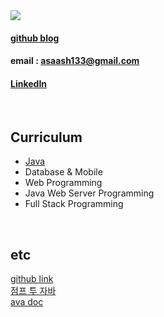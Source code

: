 <img src="https://user-images.githubusercontent.com/82145134/118646851-aeba3a00-b81b-11eb-8269-5e3a137bf236.png">


#### [github blog](https://shkim-123.github.io/)
#### email : asaash133@gmail.com
#### [LinkedIn](https://www.linkedin.com/in/sohee-kim-7674ab155/)

<br>

## Curriculum
- [Java](https://github.com/qkboo/lecture_fullstack2021/blob/master/01-Java/README.md)
- Database & Mobile
- Web Programming
- Java Web Server Programming 
- Full Stack Programming

<br>

## etc
[github link](https://github.com/qkboo/lecture_fullstack2021)  <br>
[점프 투 자바](https://wikidocs.net/book/31) <br>
[ava doc](https://docs.oracle.com/javase/10/docs/api/java/lang/Object.html) <br>
